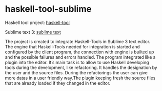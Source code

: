 # haskell-tool-sublime

Haskell tool project:
[haskell-tool](https://github.com/haskell-tools)

Sublime text 3:
[sublime text](https://www.sublimetext.com/3)

The project is created to integrate Haskell-Tools in Sublime 3 text editor. The engine that Haskell-Tools needed for integration is started and configured by the client program, the connection with engine is builted up and the possible failures and errors handled. The program integrated like a plugin into the editor. It’s main task is to allow to use Haskell developing tools during the development, like refactoring. It handles the designation by the user and the source files. During the refactorings the user can give more datas in a user friendly way.The plugin keeping fresh the source files that are already loaded if they changed in the editor.

